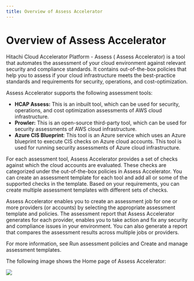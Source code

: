 ```yaml
---
title: Overview of Assess Accelerator
---
```


# <a id="overview" name="overview"></a>Overview of Assess Accelerator

Hitachi Cloud Accelerator Platform - Assess ( Assess Accelerator) is a tool that automates the assessment of your cloud environment against relevant security and compliance standards. It contains out-of-the-box policies that help you to assess if your cloud infrastructure meets the best-practice standards and requirements for security, operations, and cost-optimization.<br>

Assess Accelerator supports the following assessment tools:
- **HCAP Assess:** This is an inbuilt tool, which can be used for security, operations, and cost optimization assessments of AWS cloud infrastructure.
- **Prowler:** This is an open-source third-party tool, which can be used for security assessments of AWS cloud infrastructure.
- **Azure CIS Blueprint**: This tool is an Azure service which uses an Azure blueprint to execute CIS checks on Azure cloud accounts. This tool is used for running security assessments of Azure cloud infrastructure. 

For each assessment tool, Assess Accelerator provides a <a href="" ui-sref="rean-platform-docs.accelerator({viewAccelerator: 'rean-assess', viewPage: 'assess-checks', viewSection: 'Content'})" style="text-decoration:none">set of checks</a> against which the cloud accounts are evaluated. These checks are categorized under the out-of-the-box policies in Assess Accelerator. You can create an assessment template for each tool and add all or some of the supported checks in the template. Based on your requirements, you can create multiple assessment templates with different sets of checks.<br>

Assess Accelerator enables you to create an assessment job for one or more providers (or accounts) by selecting the appropriate assessment template and policies. The assessment report that Assess Accelerator generates for each provider, enables you to take action and fix any security and compliance issues in your environment. You can also generate a report that compares the assessment results across multiple jobs or providers.<br>

For more information, see <a href="" ui-sref="rean-platform-docs.accelerator({viewAccelerator: 'rean-assess', viewPage: 'run-assessment-policies', viewSection: 'Content'})" style="text-decoration:none">Run assessment policies</a> and <a href="" ui-sref="rean-platform-docs.accelerator({viewAccelerator: 'rean-assess', viewPage: 'assess-templates', viewSection: 'Content'})" style="text-decoration:none">Create and manage assessment templates</a>.<br>

The following image shows the Home page of Assess Accelerator:

![](/images/rean-assess/assess_home.PNG)


